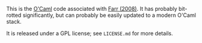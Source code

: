 This is the [O'Caml](https://ocaml.org) code associated with [Farr
(2008)](https://arxiv.org/abs/0810.1548).  It has probably bit-rotted
significantly, but can probably be easily updated to a modern O'Caml
stack.

It is released under a GPL license; see `LICENSE.md` for more details.